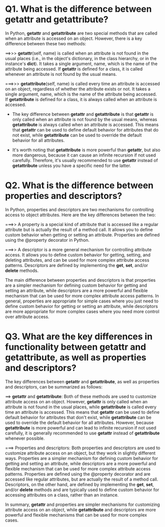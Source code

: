# Q1. What is the difference between __getattr__ and __getattribute__?
In Python, __getattr__ and __getattribute__ are two special methods that are called when an attribute is accessed on an object. However, there is a key difference between these two methods:

==>>>  __getattr__(self, name) is called when an attribute is not found in the usual places (i.e., in the object's dictionary, in the class hierarchy, or in the instance's __dict__). It takes a single argument, name, which is the name of the attribute being accessed. If __getattr__ is defined for a class, it is called whenever an attribute is not found by the usual means.

===>>>  __getattribute__(self, name) is called every time an attribute is accessed on an object, regardless of whether the attribute exists or not. It takes a single argument, name, which is the name of the attribute being accessed. If __getattribute__ is defined for a class, it is always called when an attribute is accessed.

 *  The key difference between __getattr__ and __getattribute__ is that __getattr__ is only called when an attribute is not found by the usual means, whereas __getattribute__ is always called when an attribute is accessed. This means that __getattr__ can be used to define default behavior for attributes that do not exist, while __getattribute__ can be used to override the default behavior for all attributes.

*  It's worth noting that __getattribute__ is more powerful than __getattr__, but also more dangerous, because it can cause an infinite recursion if not used carefully. Therefore, it's usually recommended to use __getattr__ instead of __getattribute__ unless you have a specific need for the latter.
# Q2. What is the difference between properties and descriptors?
In Python, properties and descriptors are two mechanisms for controlling access to object attributes. Here are the key differences between the two:

===>> A property is a special kind of attribute that is accessed like a regular attribute but is actually the result of a method call. It allows you to define custom behavior when getting or setting an attribute. Properties are defined using the @property decorator in Python.

===>> A descriptor is a more general mechanism for controlling attribute access. It allows you to define custom behavior for getting, setting, and deleting attributes, and can be used for more complex attribute access patterns. Descriptors are defined by implementing the __get__, __set__, and/or __delete__ methods.

The main difference between properties and descriptors is that properties are a simpler mechanism for defining custom behavior for getting and setting an attribute, while descriptors are a more powerful and flexible mechanism that can be used for more complex attribute access patterns. In general, properties are appropriate for simple cases where you just need to define custom behavior for getting or setting an attribute, while descriptors are more appropriate for more complex cases where you need more control over attribute access.
# Q3. What are the key differences in functionality between __getattr__ and __getattribute__, as well as properties and descriptors?
The key differences between __getattr__ and __getattribute__, as well as properties and descriptors, can be summarized as follows:

   ==> __getattr__ and __getattribute__: Both of these methods are used to customize attribute access on an object. However, __getattr__ is only called when an attribute is not found in the usual places, while __getattribute__ is called every time an attribute is accessed. This means that __getattr__ can be used to define default behavior for attributes that don't exist, while __getattribute__ can be used to override the default behavior for all attributes. However, because __getattribute__ is more powerful and can lead to infinite recursion if not used carefully, it is generally recommended to use __getattr__ instead of __getattribute__ whenever possible.

  ===>  Properties and descriptors: Both properties and descriptors are used to customize attribute access on an object, but they work in slightly different ways. Properties are a simpler mechanism for defining custom behavior for getting and setting an attribute, while descriptors are a more powerful and flexible mechanism that can be used for more complex attribute access patterns. Properties are defined using the @property decorator and are accessed like regular attributes, but are actually the result of a method call. Descriptors, on the other hand, are defined by implementing the __get__, __set__, and/or __delete__ methods and are typically used to define custom behavior for accessing attributes on a class, rather than an instance.

In summary, __getattr__ and properties are simpler mechanisms for customizing attribute access on an object, while __getattribute__ and descriptors are more powerful and flexible mechanisms that can be used for more complex cases.

```python

```


```python

```


```python

```


```python

```


```python

```


```python

```


```python

```


```python

```


```python

```


```python

```


```python

```


```python

```


```python

```


```python

```


```python

```


```python

```


```python

```


```python

```


```python

```


```python

```


```python

```


```python

```


```python

```


```python

```
